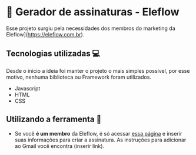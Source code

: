 
# 📧 Gerador de assinaturas - Eleflow
Esse projeto surgiu pela necessidades dos membros do marketing da Eleflow](https://eleflow.com.br).

## Tecnologias utilizadas 💻
Desde o início a ideia foi manter o projeto o mais simples possível, por esse motivo, nenhuma biblioteca ou Framework foram utilizados.
* Javascript
* HTML
* CSS

## Utilizando a ferramenta 🔌
* Se você **é um membro** da Eleflow, é só acessar [essa página](https://eleflow.com.br/assinatura) e inserir suas informações para criar a assinatura. As instruções para adicionar ao Gmail você encontra (inserir link).
